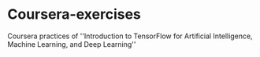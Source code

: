 # Coursera-exercises
Coursera practices of ''Introduction to TensorFlow for Artificial Intelligence, Machine Learning, and Deep Learning''
